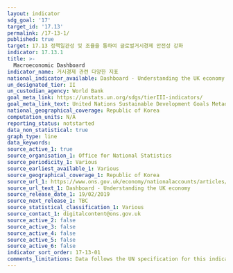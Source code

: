 ```yaml
---
layout: indicator
sdg_goal: '17'
target_id: '17.13'
permalink: /17-13-1/
published: true
target: 17.13 정책일관성 및 조율을 통하여 글로벌거시경제 안전성 강화
indicator: 17.13.1
title: >-
  Macroeconomic Dashboard
indicator_name: 거시경제 관련 다양한 지표
national_indicator_available: Dashboard - Understanding the UK economy
un_designated_tier: II
un_custodian_agency: World Bank
goal_meta_link: https://unstats.un.org/sdgs/tierIII-indicators/
goal_meta_link_text: United Nations Sustainable Development Goals Metadata (PDF 469 KB)
national_geographical_coverage: Republic of Korea
computation_units: N/A
reporting_status: notstarted
data_non_statistical: true
graph_type: line
data_keywords:  
source_active_1: true
source_organisation_1: Office for National Statistics
source_periodicity_1: Various
source_earliest_available_1: Various
source_geographical_coverage_1: Republic of Korea
source_url_1: https://www.ons.gov.uk/economy/nationalaccounts/articles/dashboardunderstandingtheukeconomy/2017-02-22
source_url_text_1: Dashboard - Understanding the UK economy
source_release_date_1: 19/02/2019
source_next_release_1: TBC
source_statistical_classification_1: Various
source_contact_1: digitalcontent@ons.gov.uk
source_active_2: false
source_active_3: false
source_active_4: false
source_active_5: false
source_active_6: false
indicator_sort_order: 17-13-01
comments_limitations: Data follows the UN specification for this indicator. This indicator has not been identified in collaboration with topic experts.
---
```


